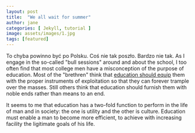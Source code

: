 ```yaml
---
layout: post
title:  "We all wait for summer"
author: jane
categories: [ Jekyll, tutorial ]
image: assets/images/1.jpg
tags: [featured]
---
```

To chyba powinno być po Polsku. Coś nie tak poszło. Bardzo nie tak. As I engage in the so-called "bull sessions" around and about the school, I too often find that most college men have a misconception of the purpose of education. Most of the "brethren" think that <a href="#">education should equip</a> them with the proper instruments of exploitation so that they can forever trample over the masses. Still others think that education should furnish them with noble ends rather than means to an end.

It seems to me that education has a two-fold function to perform in the life of man and in society: the one is utility and the other is culture. Education must enable a man to become more efficient, to achieve with increasing facility the ligitimate goals of his life.
<!--stackedit_data:
eyJoaXN0b3J5IjpbLTE5NjE5NDcwMjBdfQ==
-->